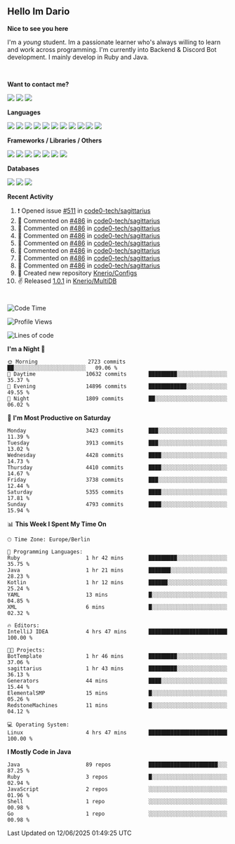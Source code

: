 <h2>Hello Im Dario</h2>

**Nice to see you here**

I'm a *young* student. Im a passionate learner who's always willing to learn and work across
programming. I'm currently into Backend & Discord Bot development. I mainly develop in Ruby and Java.

<br/>

**Want to contact me?**

<a href="https://github.com/knerio"><img src="https://img.shields.io/badge/-Github-blue?style=for-the-badge&logo=github&logoColor=white"/></a> <a href="https://discord.com/users/639416958923702292"><img src="https://img.shields.io/badge/-knerio-blue?style=for-the-badge&logo=discord&logoColor=white"/></a> <a href="https://twitch.tv/dopalos_"><img src="https://img.shields.io/badge/-twitch-blue?style=for-the-badge&logo=twitch&logoColor=white"/></a>

**Languages**

<img src="https://img.shields.io/badge/-Java-blue?style=for-the-badge&logo=java&logoColor=white"/> <img src="https://img.shields.io/badge/-Ruby-blue?style=for-the-badge&logo=Ruby&logoColor=white"/> <img src="https://img.shields.io/badge/-Git-blue?style=for-the-badge&logo=Git&logoColor=white"/> <img src="https://img.shields.io/badge/-HTML-blue?style=for-the-badge&logo=html5&logoColor=white"/> <img src="https://img.shields.io/badge/-CSS-blue?style=for-the-badge&logo=CSS3&logoColor=white"/> <img src="https://img.shields.io/badge/-Javascript-blue?style=for-the-badge&logo=javascript&logoColor=white"/> <img src="https://img.shields.io/badge/-Typescript-blue?style=for-the-badge&logo=TypeScript&logoColor=white"/> <img src="https://img.shields.io/badge/-Kotlin-blue?style=for-the-badge&logo=kotlin&logoColor=white"/> <img src="https://img.shields.io/badge/-SQL-blue?style=for-the-badge&logo=MYSQL&logoColor=white"/> <img src="https://img.shields.io/badge/-Markdown-blue?style=for-the-badge&logo=Markdown&logoColor=white"/> <img src="https://img.shields.io/badge/-JSON-blue?style=for-the-badge&logo=JSON&logoColor=white"/>
<br/>

 **Frameworks / Libraries / Others**

<img src="https://img.shields.io/badge/-Ruby_On_Rails-blue?style=for-the-badge&logo=ruby-on-rails&logoColor=white"/> <img src="https://img.shields.io/badge/-JDA-blue?style=for-the-badge&logo=JDA&logoColor=white"/> <img src="https://img.shields.io/badge/-Bootstrap-blue?style=for-the-badge&logo=Bootstrap&logoColor=white"/> <img src="https://img.shields.io/badge/-Node.JS-blue?style=for-the-badge&logo=node.js&logoColor=white"/> <img src="https://img.shields.io/badge/-React-blue?style=for-the-badge&logo=React&logoColor=white"/> <img src="https://img.shields.io/badge/-Express-blue?style=for-the-badge&logo=Express&logoColor=white"/> <img src="https://img.shields.io/badge/-Next.Js-blue?style=for-the-badge&logo=Next.Js&logoColor=white"/>

**Databases**

<img src="https://img.shields.io/badge/-MongoDB-blue?style=for-the-badge&logo=mongodb&logoColor=white"/> <img src="https://img.shields.io/badge/-MariaDB-blue?style=for-the-badge&logo=MariaDB&logoColor=white"/>
<img src="https://img.shields.io/badge/-PostgreSQL-blue?style=for-the-badge&logo=PostgreSQl&logoColor=white"/>

**Recent Activity**

<!--RECENT_ACTIVITY:start-->
1. ❗️ Opened issue [#511](https://github.com/code0-tech/sagittarius/issues/511) in [code0-tech/sagittarius](https://github.com/code0-tech/sagittarius)<br>
2. 💬 Commented on [#486](https://github.com/code0-tech/sagittarius/pull/486#discussion_r2131767662) in [code0-tech/sagittarius](https://github.com/code0-tech/sagittarius)<br>
3. 💬 Commented on [#486](https://github.com/code0-tech/sagittarius/pull/486#discussion_r2131765767) in [code0-tech/sagittarius](https://github.com/code0-tech/sagittarius)<br>
4. 💬 Commented on [#486](https://github.com/code0-tech/sagittarius/pull/486#discussion_r2131760768) in [code0-tech/sagittarius](https://github.com/code0-tech/sagittarius)<br>
5. 💬 Commented on [#486](https://github.com/code0-tech/sagittarius/pull/486#discussion_r2131758934) in [code0-tech/sagittarius](https://github.com/code0-tech/sagittarius)<br>
6. 💬 Commented on [#486](https://github.com/code0-tech/sagittarius/pull/486#discussion_r2131744500) in [code0-tech/sagittarius](https://github.com/code0-tech/sagittarius)<br>
7. 💬 Commented on [#486](https://github.com/code0-tech/sagittarius/pull/486#discussion_r2131732795) in [code0-tech/sagittarius](https://github.com/code0-tech/sagittarius)<br>
8. 💬 Commented on [#486](https://github.com/code0-tech/sagittarius/pull/486#discussion_r2131730763) in [code0-tech/sagittarius](https://github.com/code0-tech/sagittarius)<br>
9. 📔 Created new repository [Knerio/Configs](https://github.com/Knerio/Configs)<br>
10. ✌️ Released [1.0.1](https://github.com/Knerio/MultiDB/releases/tag/1.0.1) in [Knerio/MultiDB](https://github.com/Knerio/MultiDB)<br>
<!--RECENT_ACTIVITY:end-->
 
#

<!--START_SECTION:waka-->
![Code Time](http://img.shields.io/badge/Code%20Time-1%2C247%20hrs%2018%20mins-blue)

![Profile Views](http://img.shields.io/badge/Profile%20Views-6-blue)

![Lines of code](https://img.shields.io/badge/From%20Hello%20World%20I%27ve%20Written-3.1%20million%20lines%20of%20code-blue)

**I'm a Night 🦉** 

```text
🌞 Morning                2723 commits        ██░░░░░░░░░░░░░░░░░░░░░░░   09.06 % 
🌆 Daytime                10632 commits       █████████░░░░░░░░░░░░░░░░   35.37 % 
🌃 Evening                14896 commits       ████████████░░░░░░░░░░░░░   49.55 % 
🌙 Night                  1809 commits        ██░░░░░░░░░░░░░░░░░░░░░░░   06.02 % 
```
📅 **I'm Most Productive on Saturday** 

```text
Monday                   3423 commits        ███░░░░░░░░░░░░░░░░░░░░░░   11.39 % 
Tuesday                  3913 commits        ███░░░░░░░░░░░░░░░░░░░░░░   13.02 % 
Wednesday                4428 commits        ████░░░░░░░░░░░░░░░░░░░░░   14.73 % 
Thursday                 4410 commits        ████░░░░░░░░░░░░░░░░░░░░░   14.67 % 
Friday                   3738 commits        ███░░░░░░░░░░░░░░░░░░░░░░   12.44 % 
Saturday                 5355 commits        ████░░░░░░░░░░░░░░░░░░░░░   17.81 % 
Sunday                   4793 commits        ████░░░░░░░░░░░░░░░░░░░░░   15.94 % 
```


📊 **This Week I Spent My Time On** 

```text
🕑︎ Time Zone: Europe/Berlin

💬 Programming Languages: 
Ruby                     1 hr 42 mins        █████████░░░░░░░░░░░░░░░░   35.75 % 
Java                     1 hr 21 mins        ███████░░░░░░░░░░░░░░░░░░   28.23 % 
Kotlin                   1 hr 12 mins        ██████░░░░░░░░░░░░░░░░░░░   25.24 % 
YAML                     13 mins             █░░░░░░░░░░░░░░░░░░░░░░░░   04.85 % 
XML                      6 mins              █░░░░░░░░░░░░░░░░░░░░░░░░   02.32 % 

🔥 Editors: 
IntelliJ IDEA            4 hrs 47 mins       █████████████████████████   100.00 % 

🐱‍💻 Projects: 
BotTemplate              1 hr 46 mins        █████████░░░░░░░░░░░░░░░░   37.06 % 
sagittarius              1 hr 43 mins        █████████░░░░░░░░░░░░░░░░   36.13 % 
Generators               44 mins             ████░░░░░░░░░░░░░░░░░░░░░   15.44 % 
ElementalSMP             15 mins             █░░░░░░░░░░░░░░░░░░░░░░░░   05.26 % 
RedstoneMachines         11 mins             █░░░░░░░░░░░░░░░░░░░░░░░░   04.12 % 

💻 Operating System: 
Linux                    4 hrs 47 mins       █████████████████████████   100.00 % 
```

**I Mostly Code in Java** 

```text
Java                     89 repos            ██████████████████████░░░   87.25 % 
Ruby                     3 repos             █░░░░░░░░░░░░░░░░░░░░░░░░   02.94 % 
JavaScript               2 repos             ░░░░░░░░░░░░░░░░░░░░░░░░░   01.96 % 
Shell                    1 repo              ░░░░░░░░░░░░░░░░░░░░░░░░░   00.98 % 
Go                       1 repo              ░░░░░░░░░░░░░░░░░░░░░░░░░   00.98 % 
```




 Last Updated on 12/06/2025 01:49:25 UTC
<!--END_SECTION:waka-->

